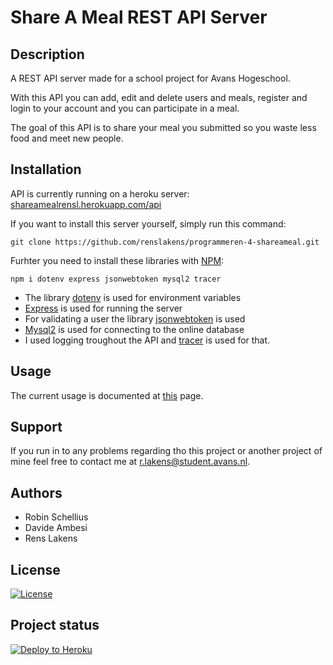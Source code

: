 # Share A Meal REST API Server

## Description
A REST API server made for a school project for Avans Hogeschool.

With this API you can add, edit and delete users and meals, register and login to your account and you can participate in a meal.

The goal of this API is to share your meal you submitted so you waste less food and meet new people.

## Installation
API is currently running on a heroku server: [shareamealrensl.herokuapp.com/api](https://shareamealrensl.herokuapp.com/api)

If you want to install this server yourself, simply run this command:

```git clone https://github.com/renslakens/programmeren-4-shareameal.git```

Furhter you need to install these libraries with [NPM](https://www.npmjs.com/):

```npm i dotenv express jsonwebtoken mysql2 tracer```

- The library [dotenv](https://www.npmjs.com/package/dotenv) is used for environment variables
- [Express](https://www.npmjs.com/package/express) is used for running the server
- For validating a user the library [jsonwebtoken](https://www.npmjs.com/package/jsonwebtoken) is used
- [Mysql2](https://www.npmjs.com/package/mysql2) is used for connecting to the online database
- I used logging troughout the API and [tracer](https://www.npmjs.com/package/tracer) is used for that.

## Usage
The current usage is documented at [this](https://shareameal-api.herokuapp.com/docs/) page.

## Support
If you run in to any problems regarding tho this project or another project of mine feel free to contact me at r.lakens@student.avans.nl.

## Authors
- Robin Schellius
- Davide Ambesi
- Rens Lakens

## License
[![License](https://img.shields.io/badge/License-Apache_2.0-blue.svg)](https://opensource.org/licenses/Apache-2.0)

## Project status
[![Deploy to Heroku](https://github.com/renslakens/programmeren-4-shareameal/actions/workflows/main.yml/badge.svg)](https://github.com/renslakens/programmeren-4-shareameal/actions/workflows/main.yml)
